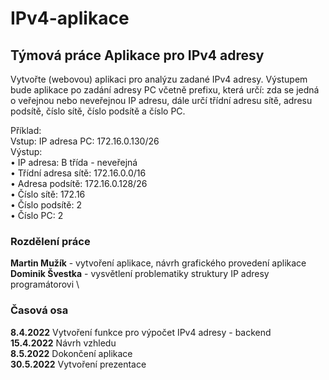 # IPv4-aplikace
## Týmová práce Aplikace pro IPv4 adresy

  Vytvořte (webovou) aplikaci pro analýzu zadané IPv4 adresy. Výstupem bude aplikace po zadání adresy PC včetně
  prefixu, která určí: zda se jedná o veřejnou nebo neveřejnou IP adresu, dále určí třídní adresu sítě, adresu podsítě,
  číslo sítě, číslo podsítě a číslo PC.
 
  Příklad: \
  Vstup: IP adresa PC: 172.16.0.130/26 \
  Výstup: \
  • IP adresa: B třída - neveřejná \
  • Třídní adresa sítě: 172.16.0.0/16 \
  • Adresa podsítě: 172.16.0.128/26 \
  • Číslo sítě: 172.16 \
  • Číslo podsítě: 2 \
  • Číslo PC: 2 
  
### Rozdělení práce
**Martin Mužík** - vytvoření aplikace, návrh grafického provedení aplikace \
**Dominik Švestka** - vysvětlení problematiky struktury IP adresy programátorovi \
  
### Časová osa

  **8.4.2022** Vytvoření funkce pro výpočet IPv4 adresy - backend \
  **15.4.2022** Návrh vzhledu \
  **8.5.2022** Dokončení aplikace \
  **30.5.2022** Vytvoření prezentace 
  
